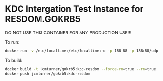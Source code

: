# KDC Intergation Test Instance for RESDOM.GOKRB5

DO NOT USE THIS CONTAINER FOR ANY PRODUCTION USE!!!

To run:
```bash
docker run -v /etc/localtime:/etc/localtime:ro -p 188:88 -p 188:88/udp --rm --name gokrb5-res jcmturner/gokrb5:kdc-resdom &
```

To build:
```bash
docker build -t jcmturner/gokrb5:kdc-resdom --force-rm=true --rm=true .
docker push jcmturner/gokrb5:kdc-resdom
```


